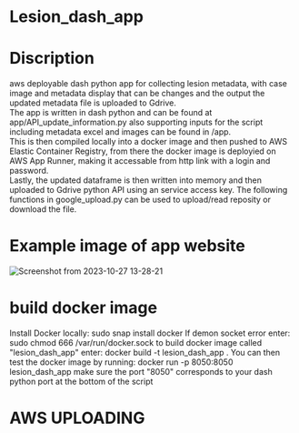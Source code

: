 # Lesion_dash_app
# Discription
aws deployable dash python app for collecting lesion metadata, with case image and metadata display that can be changes and the output the updated metadata file is uploaded to Gdrive.  
The app is written in dash python and can be found at app/API_update_information.py also supporting inputs for the script including metadata excel and images can be found in /app.   
This is then compiled locally into a docker image and then pushed to AWS Elastic Container Registry, from there the docker image is deployied on AWS App Runner, making it accessable from http link with a login and password.   
Lastly, the updated dataframe is then written into memory and then uploaded to Gdrive python API using an service access key. The following functions in google_upload.py can be used to upload/read reposity or download the file. 
# Example image of app website
![Screenshot from 2023-10-27 13-28-21](https://github.com/corcor27/Lesion_dash_app/assets/29410420/217359c1-332d-4f9f-8306-824081f47c04)

# build docker image
Install Docker locally: sudo snap install docker
If demon socket error enter: sudo chmod 666 /var/run/docker.sock
to build docker image called "lesion_dash_app" enter: docker build -t lesion_dash_app .
You can then test the docker image by running: docker run -p 8050:8050 lesion_dash_app
make sure the port "8050" corresponds to your dash python port at the bottom of the script

# AWS UPLOADING


